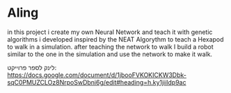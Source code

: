 # AIing
in this project i create my own Neural Network and teach it with genetic algorithms i developed inspired by the NEAT Algorythm to teach a Hexapod to walk in a simulation.
after teaching the network to walk I build a robot similar to the one in the simulation and use the network to make it walk.

לינק לספר פרוייקט: https://docs.google.com/document/d/1jbooFVKOKICKW3Dbk-sqC0PMUZCLOz8NrpoSwDbni6g/edit#heading=h.ky1jiildp9ac
